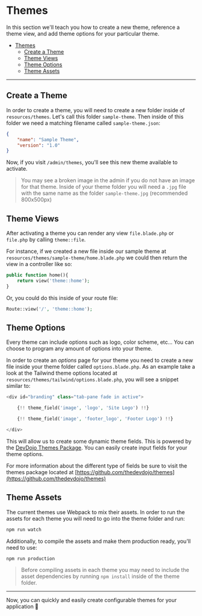 # Themes

In this section we'll teach you how to create a new theme, reference a theme view, and add theme options for your particular theme.

- [Themes](#themes)
  - [Create a Theme](#create-a-theme)
  - [Theme Views](#theme-views)
  - [Theme Options](#theme-options)
  - [Theme Assets](#theme-assets)

---

<a name="create-theme"></a>
## Create a Theme

In order to create a theme, you will need to create a new folder inside of `resources/themes`. Let's call this folder `sample-theme`. Then inside of this folder we need a matching filename called `sample-theme.json`:

```json
{
    "name": "Sample Theme",
    "version": "1.0"
}
```

Now, if you visit `/admin/themes`, you'll see this new theme available to activate.

> You may see a broken image in the admin if you do not have an image for that theme. Inside of your theme folder you will need a `.jpg` file with the same name as the folder `sample-theme.jpg` (recommended 800x500px)

<a name="theme-views"></a>
## Theme Views

After activating a theme you can render any view `file.blade.php` or `file.php` by calling `theme::file`.

For instance, if we created a new file inside our sample theme at `resources/themes/sample-theme/home.blade.php` we could then return the view in a controller like so:

```php
public function home(){
    return view('theme::home');
}
```

Or, you could do this inside of your route file:

```php
Route::view('/', 'theme::home');
```

<a name="theme-options"></a>
## Theme Options

Every theme can include options such as logo, color scheme, etc... You can choose to program any amount of options into your theme.

In order to create an *options* page for your theme you need to create a new file inside your theme folder called `options.blade.php`. As an example take a look at the Tailwind theme options located at `resources/themes/tailwind/options.blade.php`, you will see a snippet similar to:

```php
<div id="branding" class="tab-pane fade in active">

    {!! theme_field('image', 'logo', 'Site Logo') !!}

    {!! theme_field('image', 'footer_logo', 'Footer Logo') !!}

</div>
```

This will allow us to create some dynamic theme fields. This is powered by the [DevDojo Themes Package](https://github.com/thedevdojo/themes). You can easily create input fields for your theme options.

For more information about the different type of fields be sure to visit the themes package located at [https://github.com/thedevdojo/themes](https://github.com/thedevdojo/themes)

<a name="theme-assets"></a>
## Theme Assets

The current themes use Webpack to mix their assets. In order to run the assets for each theme you will need to go into the theme folder and run:

```javascript
npm run watch
```

Additionally, to compile the assets and make them production ready, you'll need to use:

```javascript
npm run production
```

> Before compiling assets in each theme you may need to include the asset dependencies by running `npm install` inside of the theme folder.

---

Now, you can quickly and easily create configurable themes for your application 🎉
